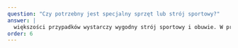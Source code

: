 ```yaml
---
question: "Czy potrzebny jest specjalny sprzęt lub strój sportowy?"
answer: |
  większości przypadków wystarczy wygodny strój sportowy i obuwie. W przypadku niektórych dyscyplin, takich jak pływanie czy sztuki walki, może być wymagany specjalistyczny sprzęt. Informacje na ten temat przekażą Państwu instruktorzy przed rozpoczęciem zajęć.
order: 6
---
```

